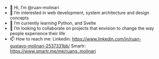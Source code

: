 - 👋 Hi, I’m @ruan-molinari
- 👀 I’m interested in web development, system architecture and design concepts
- 🌱 I’m currently learning Python, and Svelte
- 💞️ I’m looking to collaborate on projects that envision to change the way people experience their life
- 📫 How to reach me:
        Linkedin: https://www.linkedin.com/in/ruan-gustavo-molinari-2537331bb/
        Smartr: https://www.smartr.me/me/ruang..molinari

<!---
ruan-molinari/ruan-molinari is a ✨ special ✨ repository because its `README.md` (this file) appears on your GitHub profile.
You can click the Preview link to take a look at your changes.
--->
